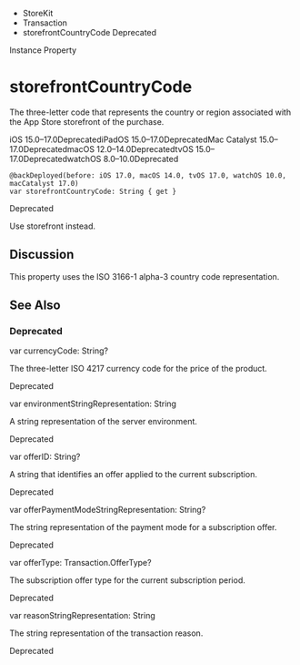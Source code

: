 

- StoreKit
- Transaction
-  storefrontCountryCode Deprecated

Instance Property

# storefrontCountryCode

The three-letter code that represents the country or region associated with the App Store storefront of the purchase.

iOS 15.0–17.0DeprecatediPadOS 15.0–17.0DeprecatedMac Catalyst 15.0–17.0DeprecatedmacOS 12.0–14.0DeprecatedtvOS 15.0–17.0DeprecatedwatchOS 8.0–10.0Deprecated

``` source
@backDeployed(before: iOS 17.0, macOS 14.0, tvOS 17.0, watchOS 10.0, macCatalyst 17.0)
var storefrontCountryCode: String { get }
```

Deprecated

Use storefront instead.

## Discussion

This property uses the ISO 3166-1 alpha-3 country code representation.

## See Also

### Deprecated

var currencyCode: String?

The three-letter ISO 4217 currency code for the price of the product.

Deprecated

var environmentStringRepresentation: String

A string representation of the server environment.

Deprecated

var offerID: String?

A string that identifies an offer applied to the current subscription.

Deprecated

var offerPaymentModeStringRepresentation: String?

The string representation of the payment mode for a subscription offer.

Deprecated

var offerType: Transaction.OfferType?

The subscription offer type for the current subscription period.

Deprecated

var reasonStringRepresentation: String

The string representation of the transaction reason.

Deprecated

